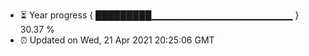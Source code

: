 - ⏳ Year progress { █████████▁▁▁▁▁▁▁▁▁▁▁▁▁▁▁▁▁▁▁▁▁ } 30.37 %
- ⏰ Updated on Wed, 21 Apr 2021 20:25:06 GMT

